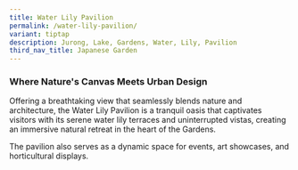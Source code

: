 ```yaml
---
title: Water Lily Pavilion
permalink: /water-lily-pavilion/
variant: tiptap
description: Jurong, Lake, Gardens, Water, Lily, Pavilion
third_nav_title: Japanese Garden
---
```

<h3><strong>Where Nature's Canvas Meets Urban Design</strong></h3>
<p>Offering a breathtaking view that seamlessly blends nature and architecture,
the Water Lily Pavilion is a tranquil oasis that captivates visitors with
its serene water lily terraces and uninterrupted vistas, creating an immersive
natural retreat in the heart of the Gardens.</p>
<p>The pavilion also serves as a dynamic space for events, art showcases,
and horticultural displays.</p>